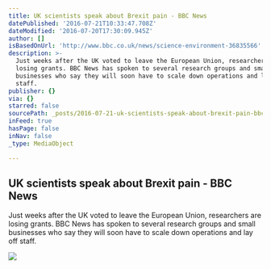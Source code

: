 ```yaml
---
title: UK scientists speak about Brexit pain - BBC News
datePublished: '2016-07-21T10:33:47.708Z'
dateModified: '2016-07-20T17:30:09.945Z'
author: []
isBasedOnUrl: 'http://www.bbc.co.uk/news/science-environment-36835566'
description: >-
  Just weeks after the UK voted to leave the European Union, researchers are
  losing grants. BBC News has spoken to several research groups and small
  businesses who say they will soon have to scale down operations and lay off
  staff.
publisher: {}
via: {}
starred: false
sourcePath: _posts/2016-07-21-uk-scientists-speak-about-brexit-pain-bbc-news.md
inFeed: true
hasPage: false
inNav: false
_type: MediaObject

---
```

<article style=""><h1>UK scientists speak about Brexit pain - BBC News</h1><p>Just weeks after the UK voted to leave the European Union, researchers are losing grants. BBC News has spoken to several research groups and small businesses who say they will soon have to scale down operations and lay off staff.</p><img src="http://ichef-1.bbci.co.uk/news/1024/cpsprodpb/267E/production/_90445890_de27-1.jpg" /></article>